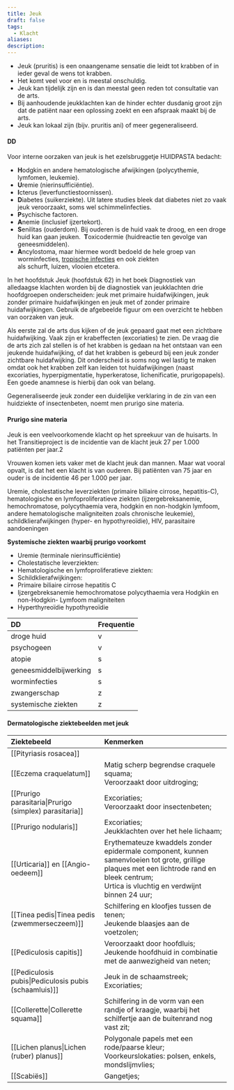 ```yaml
---
title: Jeuk
draft: false
tags:
  - Klacht
aliases: 
description:
---
```



- Jeuk (pruritis) is een onaangename sensatie die leidt tot krabben of in ieder geval de wens tot krabben. 
- Het komt veel voor en is meestal onschuldig. 
- Jeuk kan tijdelijk zijn en is dan meestal geen reden tot consultatie van de arts. 
- Bij aanhoudende jeukklachten kan de hinder echter dusdanig groot zijn dat de patiënt naar een oplossing zoekt en een afspraak maakt bij de arts. 
- Jeuk kan lokaal zijn (bijv. pruritis ani) of meer gegeneraliseerd.

#### DD
Voor interne oorzaken van jeuk is het ezelsbruggetje HUIDPASTA bedacht:  

- **H**odgkin en andere hematologische afwijkingen (polycythemie, lymfomen, leukemie).  
- **U**remie (nierinsufficiëntie).  
- **I**cterus (leverfunctiestoornissen).  
- **D**iabetes (suikerziekte). Uit latere studies bleek dat diabetes niet zo vaak jeuk veroorzaakt, soms wel schimmelinfecties.  
- **P**sychische factoren.  
- **A**nemie (inclusief ijzertekort).  
- **S**enilitas (ouderdom). Bij ouderen is de huid vaak te droog, en een droge huid kan gaan jeuken.   **T**oxicodermie (huidreactie ten gevolge van geneesmiddelen).  
- **A**ncylostoma, maar hiermee wordt bedoeld de hele groep van worminfecties, [tropische infecties](https://www.huidziekten.nl/zakboek/dermatosen/ptxt/parasitaire-infecties.htm) en ook ziekten als schurft, luizen, vlooien etcetera.


In het hoofdstuk Jeuk (hoofdstuk 62) in het boek Diagnostiek van alledaagse klachten worden bij de diagnostiek van jeukklachten drie hoofdgroepen onderscheiden: jeuk met primaire huidafwijkingen, jeuk zonder primaire huidafwijkingen en jeuk met of zonder primaire huidafwijkingen. Gebruik de afgebeelde figuur om een overzicht te hebben van oorzaken van jeuk.  

Als eerste zal de arts dus kijken of de jeuk gepaard gaat met een zichtbare huidafwijking. Vaak zijn er krabeffecten (excoriaties) te zien. De vraag die de arts zich zal stellen is of het krabben is gedaan na het ontstaan van een jeukende huidafwijking, of dat het krabben is  gebeurd bij een jeuk zonder zichtbare huidafwijking. Dit onderscheid is soms nog wel lastig te maken omdat ook het krabben zelf kan leiden tot huidafwijkingen (naast excoriaties, hyperpigmentatie, hyperkeratose, lichenificatie, prurigopapels).  Een goede anamnese is hierbij dan ook van belang. 

Gegeneraliseerde jeuk zonder een duidelijke verklaring in de zin van een huidziekte of insectenbeten, noemt men prurigo sine materia. 

#### Prurigo sine materia
Jeuk is een veelvoorkomende klacht op het spreekuur van de huisarts. In het Transitieproject is de incidentie van de klacht jeuk 27 per 1.000 patiënten per jaar.2

Vrouwen komen iets vaker met de klacht jeuk dan mannen. Maar wat vooral opvalt, is dat het een klacht is van ouderen. Bij patiënten van 75 jaar en ouder is de incidentie 46 per 1.000 per jaar.



Uremie, cholestatische leverziekten (primaire biliaire cirrose, hepatitis-C), hematologische en lymfoproliferatieve ziekten (ijzergebreksanemie, hemochromatose, polycythaemia vera, hodgkin en non-hodgkin lymfoom, andere hematologische maligniteiten zoals chronische leukemie), schildklierafwijkingen (hyper- en hypothyreoïdie), HIV, parasitaire aandoeningen

**Systemische ziekten waarbij prurigo voorkomt**
- Uremie (terminale nierinsufficiëntie)
- Cholestatische leverziekten:
- Hematologische en lymfoproliferatieve ziekten:
- Schildklierafwijkingen:
- Primaire biliaire cirrose hepatitis C
- Ijzergebreksanemie hemochromatose polycythaemia vera Hodgkin en non-Hodgkin- Lymfoom maligniteiten
- Hyperthyreoïdie hypothyreoïdie

| DD                       | Frequentie    |
|:---------------------- |:--- |
| droge huid             | v   |
| psychogeen             | v   |
| atopie                 | s   |
| geneesmiddelbijwerking | s   |
| worminfecties          | s   |
| zwangerschap           | z   |
| systemische ziekten                       |  z   |




#### Dermatologische ziektebeelden met jeuk 

| Ziektebeeld                                            | Kenmerken                                                                                                                                                                                         |
|:------------------------------------------------------ |:------------------------------------------------------------------------------------------------------------------------------------------------------------------------------------------------- |
| [[Pityriasis rosacea]]                                 |                                                                                                                                                                                                   |
| [[Eczema craquelatum]]                                 | Matig scherp begrendse craquele squama; </br> Veroorzaakt door uitdroging;                                                                                                                        |
| [[Prurigo parasitaria\|Prurigo (simplex) parasitaria]] | Excoriaties; </br> Veroorzaakt door insectenbeten;                                                                                                                                                |
| [[Prurigo nodularis]]                                  | Excoriaties;         </br>   Jeukklachten over het hele lichaam;                                                                                                                                  |
| [[Urticaria]]  en [[Angio-oedeem]]                     | Erythemateuze kwaddels zonder epidermale component, kunnen samenvloeien tot grote, grillige plaques met een lichtrode rand en bleek centrum; </br> Urtica is vluchtig en verdwijnt binnen 24 uur; |
| [[Tinea pedis\|Tinea pedis (zwemmerseczeem)]]          | Schilfering en kloofjes tussen de tenen; </br> Jeukende blaasjes aan de voetzolen;                                                                                                                |
| [[Pediculosis capitis]]                                | Veroorzaakt door hoofdluis; </br> Jeukende hoofdhuid in combinatie met de aanwezigheid van neten;                                                                                                 |
| [[Pediculosis pubis\|Pediculosis pubis (schaamluis)]]  | Jeuk in de schaamstreek; </br> Excoriaties;                                                                                                                                                       |
| [[Collerette\|Collerette squama]]                      | Schilfering in de vorm van een randje of kraagje, waarbij het schilfertje aan de buitenrand nog vast zit;                                                                                         |
| [[Lichen planus\|Lichen (ruber) planus]]               | Polygonale papels met een rode/paarse kleur; </br> Voorkeurslokaties: polsen, enkels, mondslijmvlies;                                                                                             |
| [[Scabiës]]                                            | Gangetjes;                                                                                                                                                                                                  |
